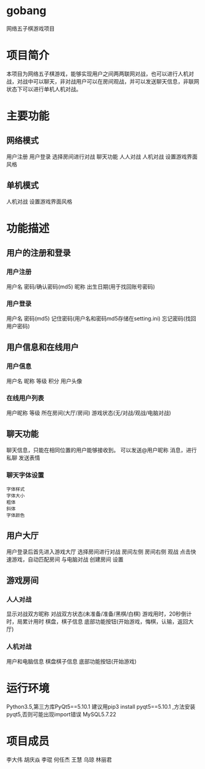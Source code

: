 # gobang
网络五子棋游戏项目
# 项目简介
本项目为网络五子棋游戏，能够实现用户之间两两联网对战，也可以进行人机对战，对战中可以聊天，非对战用户可以在房间观战，并可以发送聊天信息，非联网状态下可以进行单机人机对战。
# 主要功能
## 网络模式
用户注册
用户登录
选择房间进行对战
聊天功能
人人对战
人机对战
设置游戏界面风格
## 单机模式
人机对战
设置游戏界面风格
# 功能描述
## 用户的注册和登录
### 用户注册
用户名
密码/确认密码(md5)
昵称
出生日期(用于找回账号密码)
### 用户登录
用户名
密码(md5)
记住密码(用户名和密码md5存储在setting.ini)
忘记密码(找回用户密码)
## 用户信息和在线用户
### 用户信息
用户名
昵称
等级
积分
用户头像
### 在线用户列表
用户昵称
等级
所在房间(大厅/房间)
游戏状态(无/对战/观战/电脑对战)
## 聊天功能
聊天信息，只能在相同位置的用户能够接收到。
可以发送@用户昵称 消息，进行私聊
发送表情
### 聊天字体设置
    字体样式
    字体大小
    粗体
    斜体
    字体颜色
## 用户大厅
用户登录后首先进入游戏大厅
选择房间进行对战
    房间左侧
    房间右侧
    观战
点击快速游戏，自动匹配房间
与电脑对战
创建房间
设置
## 游戏房间
### 人人对战
显示对战双方昵称
对战双方状态(未准备/准备/黑棋/白棋)
游戏用时，20秒倒计时，局累计用时
棋盘，棋子信息
底部功能按钮(开始游戏，悔棋，认输，返回大厅)
### 人机对战
用户和电脑信息
棋盘棋子信息
底部功能按钮(开始游戏)
# 运行环境
Python3.5,第三方库PyQt5==5.10.1
建议用pip3 install pyqt5==5.10.1 ,方法安装pyqt5,否则可能出现import错误
MySQL5.7.22

# 项目成员
李大伟 胡庆焱 李琨 何任杰 王慧 乌琼 林丽君

